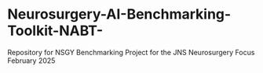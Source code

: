 # Neurosurgery-AI-Benchmarking-Toolkit-NABT-
Repository for NSGY Benchmarking Project for the JNS Neurosurgery Focus February 2025
